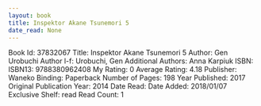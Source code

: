 ```yaml
---
layout: book
title: Inspektor Akane Tsunemori 5
date_read: None
---
```


Book Id: 37832067
Title: Inspektor Akane Tsunemori 5
Author: Gen Urobuchi
Author l-f: Urobuchi, Gen
Additional Authors: Anna Karpiuk
ISBN: 
ISBN13: 9788380962408
My Rating: 0
Average Rating: 4.18
Publisher: Waneko
Binding: Paperback
Number of Pages: 198
Year Published: 2017
Original Publication Year: 2014
Date Read: 
Date Added: 2018/01/07
Exclusive Shelf: read
Read Count: 1

